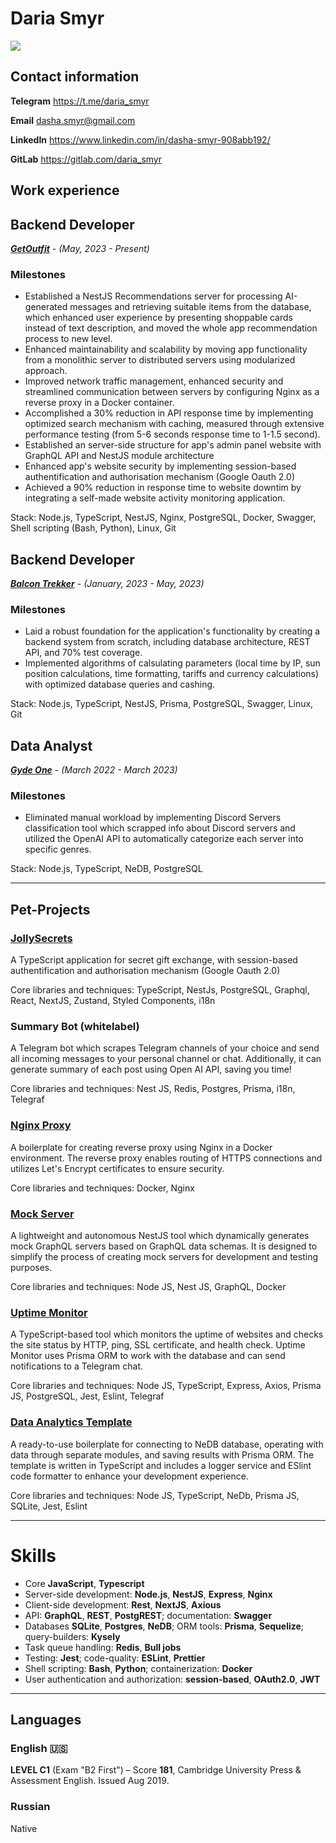 # Daria Smyr
![](https://www.codewars.com/users/Daria%20Smyr/badges/large)

## Contact information 

**Telegram** <a href="https://t.me/daria_smyr" target="_new">https://t.me/daria_smyr

**Email** <a href="dasha.smyr@gmail.com" target="_new">dasha.smyr@gmail.com

**LinkedIn** <a href="https://www.linkedin.com/in/dasha-smyr-908abb192/" target="_new">https://www.linkedin.com/in/dasha-smyr-908abb192/

**GitLab** <a href="https://gitlab.com/daria_smyr" target="_new">https://gitlab.com/daria_smyr

## Work experience

## Backend Developer

<a href="https://getoutfit.ae/mobileapp" target="_new"><em><strong>GetOutfit</strong></em></a> - <em>(May, 2023 - Present)</em>

### Milestones
- Established a NestJS Recommendations server for processing AI-generated messages and retrieving suitable items from the database, which enhanced user experience by presenting shoppable cards instead of text description, and moved the whole app recommendation process to new level. 
- Enhanced maintainability and scalability by moving app functionality from a monolithic server to distributed servers using modularized approach.
- Improved network traffic management, enhanced security and streamlined communication between servers by configuring Nginx as a reverse proxy in a Docker container.
- Accomplished a 30% reduction in API response time by implementing optimized search mechanism with caching, measured through extensive performance testing (from 5-6 seconds response time to 1-1.5 second).
- Established an server-side structure for app's admin panel website with GraphQL API and NestJS module architecture
- Enhanced app's website security by implementing session-based authentification and authorisation mechanism (Google Oauth 2.0)
- Achieved a 90% reduction in response time to website downtim by integrating a self-made website activity monitoring application.

Stack: Node.js, TypeScript, NestJS, Nginx, PostgreSQL, Docker, Swagger, Shell scripting (Bash, Python), Linux, Git

## Backend Developer

<a href="https://balkontracker.de" target="_new"><em><strong>Balcon Trekker</strong></em></a> - <em>(January, 2023 - May, 2023)</em>

### Milestones
- Laid a robust foundation for the application's functionality by creating a backend system from scratch, including database architecture, REST API, and 70% test coverage.
- Implemented algorithms of calsulating parameters (local time by IP, sun position calculations, time formatting, tariffs and currency calculations) with optimized database queries and cashing.

Stack: Node.js, TypeScript, NestJS, Prisma, PostgreSQL, Swagger, Linux, Git

## Data Analyst

<a href="https://gyde.one/" target="_new"><em><strong>Gyde One</strong></em></a> - <em>(March 2022 - March 2023)</em>

### Milestones

- Eliminated manual workload by implementing Discord Servers classification tool which scrapped info about Discord servers and utilized the OpenAI API to automatically categorize each server into specific genres.

Stack: Node.js, TypeScript, NeDB, PostgreSQL

---

## Pet-Projects

### <a href="https://jollysecrets.uxna.me" target="_new">JollySecrets</a>
A TypeScript application for secret gift exchange, with session-based authentification and authorisation mechanism (Google Oauth 2.0)


Core libraries and techniques: TypeScript, NestJs, PostgreSQL, Graphql, React, NextJS, Zustand, Styled Components, i18n

### Summary Bot (whitelabel)
A Telegram bot which scrapes Telegram channels of your choice and send all incoming messages to your personal channel or chat. Additionally, it can generate summary of each post using Open AI API, saving you time!

Core libraries and techniques: Nest JS, Redis, Postgres, Prisma, i18n, Telegraf

### <a href="https://github.com/dariasmyr/nginx-proxy" target="_new">Nginx Proxy</a>
A boilerplate for creating reverse proxy using Nginx in a Docker environment. The reverse proxy enables routing of HTTPS connections and utilizes Let's Encrypt certificates to ensure security.

Core libraries and techniques: Docker, Nginx

### <a href="https://github.com/dariasmyr/mock-server" target="_new">Mock Server</a>
A lightweight and autonomous NestJS tool which dynamically generates mock GraphQL servers based on GraphQL data schemas. It is designed to simplify the process of creating mock servers for development and testing purposes.

Core libraries and techniques: Node JS, Nest JS, GraphQL, Docker


### <a href="https://github.com/dariasmyr/uptime-monitor" target="_new">Uptime Monitor</a>
A TypeScript-based tool which monitors the uptime of websites and checks the site status by HTTP, ping, SSL
certificate, and health check. Uptime Monitor uses Prisma ORM to work with the database and can send notifications to a Telegram chat.

Core libraries and techniques: Node JS, TypeScript, Express, Axios, Prisma JS, PostgreSQL, Jest, Eslint, Telegraf

### <a href="https://github.com/dariasmyr/data-analytics-template" target="_new">Data Analytics Template</a>
A ready-to-use boilerplate for connecting to NeDB database, operating with data through separate
modules, and saving results with Prisma ORM. The template is written in TypeScript and includes a logger service and
ESlint code formatter to enhance your development experience.

Core libraries and techniques: Node JS, TypeScript, NeDb, Prisma JS, SQLite, Jest, Eslint

---

# Skills
- Core **JavaScript**, **Typescript**
- Server-side development: **Node.js**, **NestJS**, **Express**, **Nginx**
- Client-side development: **Rest**, **NextJS**, **Axious**
- API:  **GraphQL**, **REST**, **PostgREST**; documentation: **Swagger**
- Databases **SQLite**, **Postgres**, **NeDB**; ORM tools: **Prisma**, **Sequelize**; query-builders: **Kysely**
- Task queue handling: **Redis**, **Bull jobs**
- Testing: **Jest**; code-quality: **ESLint**, **Prettier**
- Shell scripting: **Bash**, **Python**; containerization: **Docker**
- User authentication and authorization: **session-based**, **OAuth2.0**, **JWT**

---

## Languages

### English 🇺🇸

**LEVEL C1** (Exam "B2 First") – Score **181**, Cambridge University Press & Assessment English. Issued Aug 2019.

### Russian

Native
